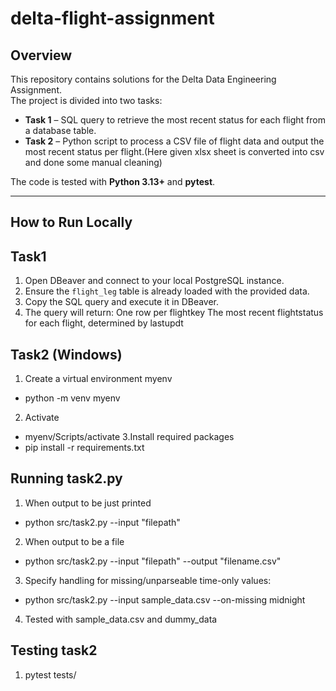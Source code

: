 # delta-flight-assignment


## Overview
This repository contains solutions for the Delta Data Engineering Assignment.  
The project is divided into two tasks:

- **Task 1** – SQL query to retrieve the most recent status for each flight from a database table.
- **Task 2** – Python script to process a CSV file of flight data and output the most recent status per flight.(Here given xlsx sheet is converted into csv and done some manual cleaning)

The code is tested with **Python 3.13+** and **pytest**.

---

## How to Run Locally
## Task1
1. Open DBeaver and connect to your local PostgreSQL instance.
2. Ensure the `flight_leg` table is already loaded with the provided data. 
3. Copy the SQL query and execute it in DBeaver.
4. The query will return:
        One row per flightkey
        The most recent flightstatus for each flight, determined by lastupdt

## Task2 (Windows)
1. Create a virtual environment myenv
- python -m venv myenv
2. Activate 
- myenv/Scripts/activate
3.Install required packages
- pip install -r requirements.txt

## Running task2.py
1. When output to be just printed
- python src/task2.py --input "filepath"
2. When output to be a file
- python src/task2.py --input "filepath" --output "filename.csv"
3. Specify handling for missing/unparseable time-only values: 
- python src/task2.py --input sample_data.csv --on-missing midnight
4. Tested with sample_data.csv and dummy_data

## Testing task2
1. pytest tests/


